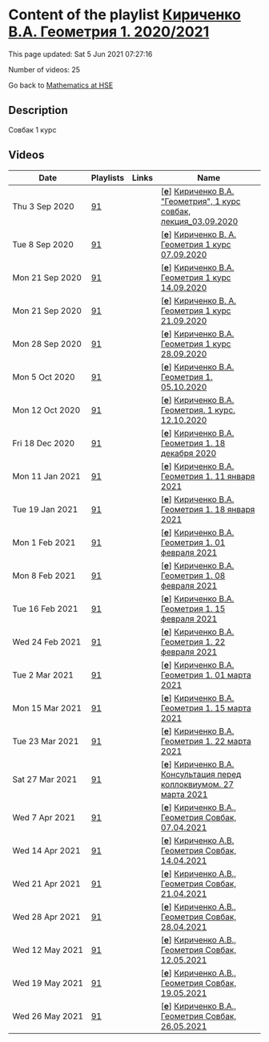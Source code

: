 # Content of the playlist [Кириченко В.А. Геометрия 1. 2020/2021](https://youtube.com/playlist?list=PLq3E5oubNNoD2GCvxLscn35CrOD5uamtT)

This page updated: Sat 5 Jun 2021 07:27:16

Number of videos: 25

Go back to [Mathematics at HSE](./README.md)

## Description

Совбак 1 курс

## Videos

|Date|Playlists|Links|Name|
|---|---|---|---|
| Thu&nbsp;3&nbsp;Sep&nbsp;2020 | [91](./playlists/91.md "Кириченко В.А. Геометрия 1. 2020/2021") |  | [[**e**](https://studio.youtube.com/video/8ZqEIe_1owk/edit)] [Кириченко В.А. "Геометрия", 1 курс совбак, лекция_03.09.2020](https://youtube.com/watch?v=8ZqEIe_1owk&list=PLq3E5oubNNoD2GCvxLscn35CrOD5uamtT "") |
| Tue&nbsp;8&nbsp;Sep&nbsp;2020 | [91](./playlists/91.md "Кириченко В.А. Геометрия 1. 2020/2021") |  | [[**e**](https://studio.youtube.com/video/jYFQEcWjbNs/edit)] [Кириченко В. А. Геометрия 1 курс 07.09.2020](https://youtube.com/watch?v=jYFQEcWjbNs&list=PLq3E5oubNNoD2GCvxLscn35CrOD5uamtT "") |
| Mon&nbsp;21&nbsp;Sep&nbsp;2020 | [91](./playlists/91.md "Кириченко В.А. Геометрия 1. 2020/2021") |  | [[**e**](https://studio.youtube.com/video/OaQyiQers8s/edit)] [Кириченко В.А.  Геометрия 1 курс 14.09.2020](https://youtube.com/watch?v=OaQyiQers8s&list=PLq3E5oubNNoD2GCvxLscn35CrOD5uamtT "") |
| Mon&nbsp;21&nbsp;Sep&nbsp;2020 | [91](./playlists/91.md "Кириченко В.А. Геометрия 1. 2020/2021") |  | [[**e**](https://studio.youtube.com/video/vWrHV6222qc/edit)] [Кириченко В. А. Геометрия 1 курс 21.09.2020](https://youtube.com/watch?v=vWrHV6222qc&list=PLq3E5oubNNoD2GCvxLscn35CrOD5uamtT "") |
| Mon&nbsp;28&nbsp;Sep&nbsp;2020 | [91](./playlists/91.md "Кириченко В.А. Геометрия 1. 2020/2021") |  | [[**e**](https://studio.youtube.com/video/0ldx9TglJQw/edit)] [Кириченко В.А. Геометрия 1 курс 28.09.2020](https://youtube.com/watch?v=0ldx9TglJQw&list=PLq3E5oubNNoD2GCvxLscn35CrOD5uamtT "") |
| Mon&nbsp;5&nbsp;Oct&nbsp;2020 | [91](./playlists/91.md "Кириченко В.А. Геометрия 1. 2020/2021") |  | [[**e**](https://studio.youtube.com/video/LCvdcuJRVF8/edit)] [Кириченко В.А. Геометрия 1. 05.10.2020](https://youtube.com/watch?v=LCvdcuJRVF8&list=PLq3E5oubNNoD2GCvxLscn35CrOD5uamtT "") |
| Mon&nbsp;12&nbsp;Oct&nbsp;2020 | [91](./playlists/91.md "Кириченко В.А. Геометрия 1. 2020/2021") |  | [[**e**](https://studio.youtube.com/video/oUK2WJZzlL8/edit)] [Кириченко В.А. Геометрия. 1 курс. 12.10.2020](https://youtube.com/watch?v=oUK2WJZzlL8&list=PLq3E5oubNNoD2GCvxLscn35CrOD5uamtT "") |
| Fri&nbsp;18&nbsp;Dec&nbsp;2020 | [91](./playlists/91.md "Кириченко В.А. Геометрия 1. 2020/2021") |  | [[**e**](https://studio.youtube.com/video/4JkKGNFtmpQ/edit)] [Кириченко В.А. Геометрия 1. 18 декабря 2020](https://youtube.com/watch?v=4JkKGNFtmpQ&list=PLq3E5oubNNoD2GCvxLscn35CrOD5uamtT "") |
| Mon&nbsp;11&nbsp;Jan&nbsp;2021 | [91](./playlists/91.md "Кириченко В.А. Геометрия 1. 2020/2021") |  | [[**e**](https://studio.youtube.com/video/_vfqEux_Wcg/edit)] [Кириченко В.А. Геометрия 1. 11 января 2021](https://youtube.com/watch?v=_vfqEux_Wcg&list=PLq3E5oubNNoD2GCvxLscn35CrOD5uamtT "") |
| Tue&nbsp;19&nbsp;Jan&nbsp;2021 | [91](./playlists/91.md "Кириченко В.А. Геометрия 1. 2020/2021") |  | [[**e**](https://studio.youtube.com/video/io8o_EVZQ_E/edit)] [Кириченко В.А. Геометрия 1. 18 января 2021](https://youtube.com/watch?v=io8o_EVZQ_E&list=PLq3E5oubNNoD2GCvxLscn35CrOD5uamtT "") |
| Mon&nbsp;1&nbsp;Feb&nbsp;2021 | [91](./playlists/91.md "Кириченко В.А. Геометрия 1. 2020/2021") |  | [[**e**](https://studio.youtube.com/video/bptpgSiHts4/edit)] [Кириченко В.А. Геометрия 1. 01 февраля 2021](https://youtube.com/watch?v=bptpgSiHts4&list=PLq3E5oubNNoD2GCvxLscn35CrOD5uamtT "") |
| Mon&nbsp;8&nbsp;Feb&nbsp;2021 | [91](./playlists/91.md "Кириченко В.А. Геометрия 1. 2020/2021") |  | [[**e**](https://studio.youtube.com/video/wkAyefDBWIM/edit)] [Кириченко В.А. Геометрия 1. 08 февраля 2021](https://youtube.com/watch?v=wkAyefDBWIM&list=PLq3E5oubNNoD2GCvxLscn35CrOD5uamtT "") |
| Tue&nbsp;16&nbsp;Feb&nbsp;2021 | [91](./playlists/91.md "Кириченко В.А. Геометрия 1. 2020/2021") |  | [[**e**](https://studio.youtube.com/video/SPF5LD6hI4U/edit)] [Кириченко В.А. Геометрия 1. 15 февраля 2021](https://youtube.com/watch?v=SPF5LD6hI4U&list=PLq3E5oubNNoD2GCvxLscn35CrOD5uamtT "") |
| Wed&nbsp;24&nbsp;Feb&nbsp;2021 | [91](./playlists/91.md "Кириченко В.А. Геометрия 1. 2020/2021") |  | [[**e**](https://studio.youtube.com/video/FG-ki4yXD6I/edit)] [Кириченко В.А. Геометрия 1. 22 февраля 2021](https://youtube.com/watch?v=FG-ki4yXD6I&list=PLq3E5oubNNoD2GCvxLscn35CrOD5uamtT "") |
| Tue&nbsp;2&nbsp;Mar&nbsp;2021 | [91](./playlists/91.md "Кириченко В.А. Геометрия 1. 2020/2021") |  | [[**e**](https://studio.youtube.com/video/SvQ6CHmLU3U/edit)] [Кириченко В.А. Геометрия 1. 01 марта 2021](https://youtube.com/watch?v=SvQ6CHmLU3U&list=PLq3E5oubNNoD2GCvxLscn35CrOD5uamtT "") |
| Mon&nbsp;15&nbsp;Mar&nbsp;2021 | [91](./playlists/91.md "Кириченко В.А. Геометрия 1. 2020/2021") |  | [[**e**](https://studio.youtube.com/video/pQGVqMu0wQg/edit)] [Кириченко В.А. Геометрия 1. 15 марта 2021](https://youtube.com/watch?v=pQGVqMu0wQg&list=PLq3E5oubNNoD2GCvxLscn35CrOD5uamtT "") |
| Tue&nbsp;23&nbsp;Mar&nbsp;2021 | [91](./playlists/91.md "Кириченко В.А. Геометрия 1. 2020/2021") |  | [[**e**](https://studio.youtube.com/video/6xXPyYZn-2E/edit)] [Кириченко В.А. Геометрия 1. 22 марта 2021](https://youtube.com/watch?v=6xXPyYZn-2E&list=PLq3E5oubNNoD2GCvxLscn35CrOD5uamtT "") |
| Sat&nbsp;27&nbsp;Mar&nbsp;2021 | [91](./playlists/91.md "Кириченко В.А. Геометрия 1. 2020/2021") |  | [[**e**](https://studio.youtube.com/video/TsCfoBtFXWs/edit)] [Кириченко В.А. Консультация перед коллоквиумом. 27 марта 2021](https://youtube.com/watch?v=TsCfoBtFXWs&list=PLq3E5oubNNoD2GCvxLscn35CrOD5uamtT "") |
| Wed&nbsp;7&nbsp;Apr&nbsp;2021 | [91](./playlists/91.md "Кириченко В.А. Геометрия 1. 2020/2021") |  | [[**e**](https://studio.youtube.com/video/wNlvOt89iYg/edit)] [Кириченко В.А., Геометрия Совбак, 07.04.2021](https://youtube.com/watch?v=wNlvOt89iYg&list=PLq3E5oubNNoD2GCvxLscn35CrOD5uamtT "") |
| Wed&nbsp;14&nbsp;Apr&nbsp;2021 | [91](./playlists/91.md "Кириченко В.А. Геометрия 1. 2020/2021") |  | [[**e**](https://studio.youtube.com/video/ay-vs4ewhW4/edit)] [Кириченко А.В. Геометрия Совбак, 14.04.2021](https://youtube.com/watch?v=ay-vs4ewhW4&list=PLq3E5oubNNoD2GCvxLscn35CrOD5uamtT "") |
| Wed&nbsp;21&nbsp;Apr&nbsp;2021 | [91](./playlists/91.md "Кириченко В.А. Геометрия 1. 2020/2021") |  | [[**e**](https://studio.youtube.com/video/k_rkrCfg37o/edit)] [Кириченко А.В., Геометрия Совбак, 21.04.2021](https://youtube.com/watch?v=k_rkrCfg37o&list=PLq3E5oubNNoD2GCvxLscn35CrOD5uamtT "") |
| Wed&nbsp;28&nbsp;Apr&nbsp;2021 | [91](./playlists/91.md "Кириченко В.А. Геометрия 1. 2020/2021") |  | [[**e**](https://studio.youtube.com/video/YhnCJAMnmKQ/edit)] [Кириченко А.В., Геометрия Совбак, 28.04.2021](https://youtube.com/watch?v=YhnCJAMnmKQ&list=PLq3E5oubNNoD2GCvxLscn35CrOD5uamtT "") |
| Wed&nbsp;12&nbsp;May&nbsp;2021 | [91](./playlists/91.md "Кириченко В.А. Геометрия 1. 2020/2021") |  | [[**e**](https://studio.youtube.com/video/aqHAsXuU3qs/edit)] [Кириченко А.В., Геометрия Совбак, 12.05.2021](https://youtube.com/watch?v=aqHAsXuU3qs&list=PLq3E5oubNNoD2GCvxLscn35CrOD5uamtT "") |
| Wed&nbsp;19&nbsp;May&nbsp;2021 | [91](./playlists/91.md "Кириченко В.А. Геометрия 1. 2020/2021") |  | [[**e**](https://studio.youtube.com/video/QMI8FWWdI3s/edit)] [Кириченко А.В., Геометрия Совбак, 19.05.2021](https://youtube.com/watch?v=QMI8FWWdI3s&list=PLq3E5oubNNoD2GCvxLscn35CrOD5uamtT "") |
| Wed&nbsp;26&nbsp;May&nbsp;2021 | [91](./playlists/91.md "Кириченко В.А. Геометрия 1. 2020/2021") |  | [[**e**](https://studio.youtube.com/video/2itznB-bBVk/edit)] [Кириченко В.А., Геометрия Совбак, 26.05.2021](https://youtube.com/watch?v=2itznB-bBVk&list=PLq3E5oubNNoD2GCvxLscn35CrOD5uamtT "") |

